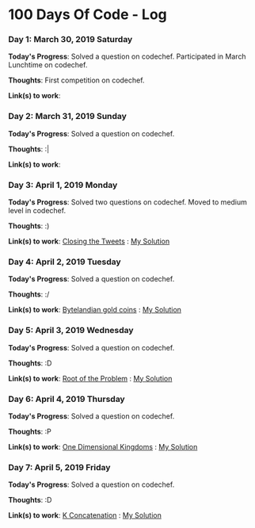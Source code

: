 # 100 Days Of Code - Log


### Day 1: March 30, 2019 Saturday

**Today's Progress**: Solved a question on codechef. Participated in March Lunchtime on codechef.

**Thoughts**: First competition on codechef.

**Link(s) to work**:


### Day 2: March 31, 2019 Sunday

**Today's Progress**: Solved a question on codechef.

**Thoughts**: :|

**Link(s) to work**:


### Day 3: April 1, 2019 Monday

**Today's Progress**: Solved two questions on codechef. Moved to medium level in codechef.

**Thoughts**: :)

**Link(s) to work**:
[Closing the Tweets](https://www.codechef.com/problems/TWTCLOSE)
: [My Solution](https://github.com/ShubhamGururani/CodeChef-practice/blob/master/medium/Closing%20the%20tweets.cpp)


### Day 4: April 2, 2019 Tuesday

**Today's Progress**: Solved a question on codechef.

**Thoughts**: :/

**Link(s) to work**:
[Bytelandian gold coins](https://www.codechef.com/problems/COINS)
: [My Solution](https://github.com/ShubhamGururani/CodeChef-practice/blob/master/medium/Bytelandian%20gold%20coins.cpp)


### Day 5: April 3, 2019 Wednesday

**Today's Progress**: Solved a question on codechef.

**Thoughts**: :D

**Link(s) to work**:
[Root of the Problem](https://www.codechef.com/problems/TREEROOT)
: [My Solution](https://github.com/ShubhamGururani/CodeChef-practice/blob/master/medium/Root%20of%20the%20Problem.cpp)


### Day 6: April 4, 2019 Thursday

**Today's Progress**: Solved a question on codechef.

**Thoughts**: :P

**Link(s) to work**:
[One Dimensional Kingdoms](https://www.codechef.com/problems/ONEKING)
: [My Solution](https://github.com/ShubhamGururani/CodeChef-practice/blob/master/medium/One%20Dimensional%20Kingdoms.cpp)


### Day 7: April 5, 2019 Friday

**Today's Progress**: Solved a question on codechef.

**Thoughts**: :D

**Link(s) to work**:
[K Concatenation](https://www.codechef.com/problems/KCON)
: [My Solution](https://github.com/ShubhamGururani/CodeChef-practice/blob/master/Easy/K-Concatenation.cpp)
